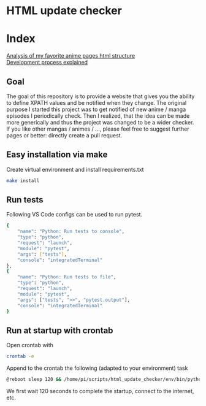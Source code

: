 # HTML update checker

# Index
[Analysis of my favorite anime pages html structure](./docs/analysis/analysis_anime_pages.md)  
[Development process explained](./docs/development/development_process.md)

## Goal
The goal of this repository is to provide a website that gives you the ability to define XPATH values and be notified when they change.
The original purpose I started this project was to get notified of new anime / manga episodes I periodically check. Then I realized, that the idea can be made more generically and thus the project was changed to be a wider checker.  
If you like other mangas / animes / ..., please feel free to suggest further pages or better: directly create a pull request.

## Easy installation via make

Create virtual environment and install requirements.txt

```bash
make install
```

## Run tests

Following VS Code configs can be used to run pytest.

```bash
{
    "name": "Python: Run tests to console",
    "type": "python",
    "request": "launch",
    "module": "pytest",
    "args": ["tests"],
    "console": "integratedTerminal"
},
{
    "name": "Python: Run tests to file",
    "type": "python",
    "request": "launch",
    "module": "pytest",
    "args": ["tests", ">>", "pytest.output"],
    "console": "integratedTerminal"
}
```

## Run at startup with crontab

Open crontab with

```bash
crontab -e
```

Append to the crontab the following (adapted to your environment) task 

```bash
@reboot sleep 120 && /home/pi/scripts/html_update_checker/env/bin/python3 /home/pi/scripts/html_update_checker/start.py
```

We first wait 120 seconds to complete the startup, connect to the internet, etc.